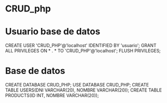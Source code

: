 # CRUD_php

# Usuario base de datos
CREATE USER 'CRUD_PHP'@'localhost' IDENTIFIED BY 'usuario';
GRANT ALL PRIVILEGES ON * . * TO 'CRUD_PHP'@'localhost';
FLUSH PRIVILEGES;

# Base de datos
CREATE DATABASE CRUD_PHP;
USE DATABASE CRUD_PHP;
CREATE TABLE USERS(DNI VARCHAR(20), NOMBRE VARCHAR(20));
CREATE TABLE PRODUCTS(ID INT, NOMBRE VARCHAR(20));
